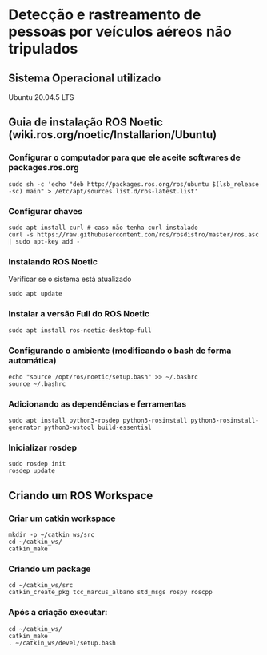# Detecção e rastreamento de pessoas por veículos aéreos não tripulados

## Sistema Operacional utilizado
Ubuntu 20.04.5 LTS

## Guia de instalação ROS Noetic (wiki.ros.org/noetic/Installarion/Ubuntu)

### Configurar o computador para que ele aceite softwares de packages.ros.org

```
sudo sh -c 'echo "deb http://packages.ros.org/ros/ubuntu $(lsb_release -sc) main" > /etc/apt/sources.list.d/ros-latest.list'
```

### Configurar chaves
```
sudo apt install curl # caso não tenha curl instalado
curl -s https://raw.githubusercontent.com/ros/rosdistro/master/ros.asc | sudo apt-key add -	
```

### Instalando ROS Noetic
Verificar se o sistema está atualizado
```
sudo apt update
```	

### Instalar a versão Full do ROS Noetic
```
sudo apt install ros-noetic-desktop-full
```

### Configurando o ambiente (modificando o bash de forma automática)	
```
echo "source /opt/ros/noetic/setup.bash" >> ~/.bashrc
source ~/.bashrc
```

### Adicionando as dependências e ferramentas 
```
sudo apt install python3-rosdep python3-rosinstall python3-rosinstall-generator python3-wstool build-essential
```	
### Inicializar rosdep
```
sudo rosdep init
rosdep update
```

## Criando um ROS Workspace
### Criar um catkin workspace
```
mkdir -p ~/catkin_ws/src
cd ~/catkin_ws/		
catkin_make
```		

### Criando um package
```
cd ~/catkin_ws/src
catkin_create_pkg tcc_marcus_albano std_msgs rospy roscpp
```

### Após a criação executar:
```
cd ~/catkin_ws/ 		
catkin_make
. ~/catkin_ws/devel/setup.bash
```
